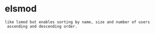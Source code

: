 # elsmod
    like lsmod but enables sorting by name, size and number of users
     ascending and descending order.
